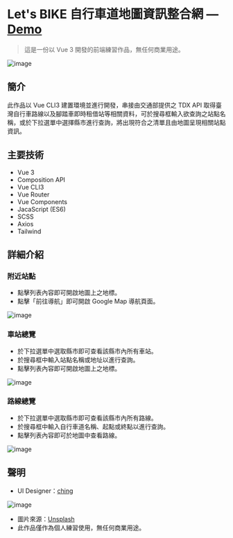 # Let's BIKE 自行車道地圖資訊整合網 — [Demo](https://syuanyuri.github.io/TDX_Bike/)

> 這是一份以 Vue 3 開發的前端練習作品，無任何商業用途。

![image](https://upload.cc/i1/2021/12/17/vqbDMS.png)

## 簡介

此作品以 Vue CLI3 建置環境並進行開發，串接由交通部提供之 TDX API 取得臺灣自行車路線以及腳踏車即時租借站等相關資料，可於搜尋框輸入欲查詢之站點名稱，或於下拉選單中選擇縣市進行查詢，將出現符合之清單且由地圖呈現相關站點資訊。

## 主要技術

- Vue 3
- Composition API
- Vue CLI3
- Vue Router
- Vue Components
- JacaScript (ES6)
- SCSS
- Axios
- Tailwind

## 詳細介紹

### 附近站點

- 點擊列表內容即可開啟地圖上之地標。
- 點擊「前往導航」即可開啟 Google Map 導航頁面。

![image](https://upload.cc/i1/2021/12/17/lfr8U3.png)

### 車站總覽

- 於下拉選單中選取縣市即可查看該縣市內所有車站。
- 於搜尋框中輸入站點名稱或地址以進行查詢。
- 點擊列表內容即可開啟地圖上之地標。

![image](https://upload.cc/i1/2021/12/17/GozqBn.png)

### 路線總覽

- 於下拉選單中選取縣市即可查看該縣市內所有路線。
- 於搜尋框中輸入自行車道名稱、起點或終點以進行查詢。
- 點擊列表內容即可於地圖中查看路線。

![image](https://upload.cc/i1/2021/12/17/pHGdY5.png)

## 聲明

- UI Designer：[ching](https://www.figma.com/file/PjIYEwbH4y5e97NnR5KdIq/Let's-BIKE?node-id=0%3A1)

![image](https://upload.cc/i1/2021/12/17/HzDFg9.jpg)

- 圖片來源：[Unsplash](https://unsplash.com/)
- 此作品僅作為個人練習使用，無任何商業用途。
